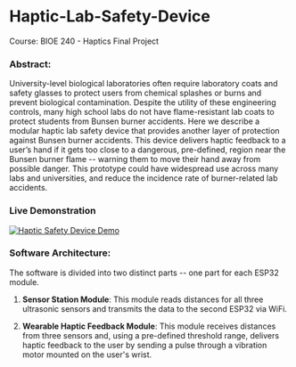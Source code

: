 # Haptic-Lab-Safety-Device
Course: BIOE 240 - Haptics Final Project


### Abstract: 

University-level biological laboratories often require laboratory coats and safety glasses to protect users from chemical splashes or burns and prevent biological contamination. Despite the utility of these engineering controls, many high school labs do not have flame-resistant lab coats to protect students from Bunsen burner accidents. Here we describe a modular haptic lab safety device that provides another layer of protection against Bunsen burner accidents. This device delivers haptic feedback to a user’s hand if it gets too close to a dangerous, pre-defined, region near the Bunsen burner flame -- warning them to move their hand away from possible danger. This prototype could have widespread use across many labs and universities, and reduce the incidence rate of burner-related lab accidents. 

### Live Demonstration

[![Haptic Safety Device Demo](https://img.youtube.com/vi/iQ_7F2jJDRw.jpg)](https://youtu.be/iQ_7F2jJDRw)




### Software Architecture: 

The software is divided into two distinct parts -- one part for each ESP32 module. 

1. **Sensor Station Module**: This module reads distances for all three ultrasonic sensors and transmits the data to the second ESP32 via WiFi. 

2. **Wearable Haptic Feedback Module**: This module receives distances from three sensors and, using a pre-defined threshold range, delivers haptic feedback to the user by sending a pulse through a vibration motor mounted on the user's wrist. 




